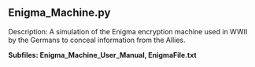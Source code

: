 
## Enigma_Machine.py
Description: A simulation of the Enigma encryption machine used in WWII by the Germans to conceal information from the Allies.

**Subfiles: Enigma_Machine_User_Manual, EnigmaFile.txt**

